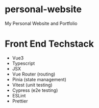 # personal-website
My Personal Website and Portfolio

# Front End Techstack
* Vue3
* Typescript
* JSX
* Vue Router (routing)
* Pinia (state management)
* Vitest (unit testing)
* Cypress (e2e testing)
* ESLint
* Prettier
